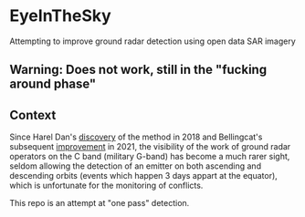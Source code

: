 # EyeInTheSky
Attempting to improve ground radar detection using open data SAR imagery

## Warning: Does not work, still in the "fucking around phase"

## Context

Since Harel Dan's [discovery](https://medium.com/@HarelDan/x-marks-the-spot-579cdb1f534b) of the method in 2018 and Bellingcat's subsequent [improvement](https://github.com/bellingcat/sar-interference-tracker) in  2021, the visibility of the work of ground radar operators on the C band (military G-band) has become a much rarer sight, seldom allowing the detection of an emitter on both ascending and descending orbits (events which happen 3 days appart at the equator), which is unfortunate for the monitoring of conflicts.

This repo is an attempt at "one pass" detection.
